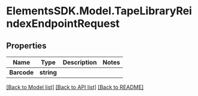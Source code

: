 # ElementsSDK.Model.TapeLibraryReindexEndpointRequest

## Properties

Name | Type | Description | Notes
------------ | ------------- | ------------- | -------------
**Barcode** | **string** |  | 

[[Back to Model list]](../README.md#documentation-for-models) [[Back to API list]](../README.md#documentation-for-api-endpoints) [[Back to README]](../README.md)

